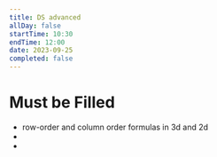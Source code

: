 ```yaml
---
title: DS advanced 
allDay: false
startTime: 10:30
endTime: 12:00
date: 2023-09-25
completed: false
---
```

# Must be Filled
- row-order and column order formulas in 3d and 2d
- 
- 